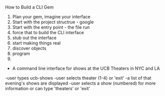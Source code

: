 How to Build a CLI Gem

1. Plan your gem, imagine your interface
2. Start with the project structrue - google
3. Start with the entry point - the file run
4. force that to build the CLI interface
5. stub out the interface
6. start making things real
7. discover objects
8. program
9. 


- A command line interface for shows at the UCB Theaters in NYC and LA

-user types ucb-shows
  -user selects theater (1-4) or 'exit'
   -a list of that evening's shows are displayed
   -user selects a show (numbered) for more information or can type 'theaters' or 'exit'
